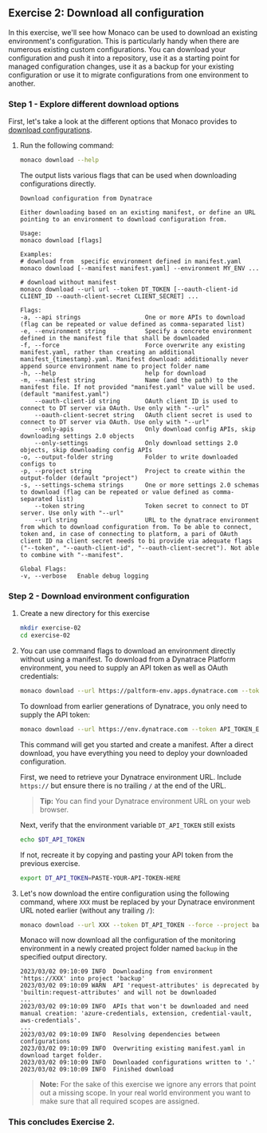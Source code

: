 ## Exercise 2: Download all configuration

In this exercise, we'll see how Monaco can be used to download an existing environment's configuration. This is particularly handy when there are numerous existing custom configurations. You can download your configuration and push it into a repository, use it as a starting point for managed configuration changes, use it as a backup for your existing configuration or use it to migrate configurations from one environment to another.

### Step 1 - Explore different download options

First, let's take a look at the different options that Monaco provides to [download configurations](https://www.dynatrace.com/support/help/manage/configuration-as-code/reference/commands#download).

1.  Run the following command:

    ```bash
    monaco download --help
    ```

    The output lists various flags that can be used when downloading configurations directly.

    ```text
    Download configuration from Dynatrace

    Either downloading based on an existing manifest, or define an URL pointing to an environment to download configuration from.

    Usage:
    monaco download [flags]

    Examples:
    # download from  specific environment defined in manifest.yaml
    monaco download [--manifest manifest.yaml] --environment MY_ENV ...

    # download without manifest
    monaco download --url url --token DT_TOKEN [--oauth-client-id CLIENT_ID --oauth-client-secret CLIENT_SECRET] ...

    Flags:
    -a, --api strings                  One or more APIs to download (flag can be repeated or value defined as comma-separated list)
    -e, --environment string           Specify a concrete environment defined in the manifest file that shall be downloaded
    -f, --force                        Force overwrite any existing manifest.yaml, rather than creating an additional manifest_{timestamp}.yaml. Manifest download: additionally never append source environment name to project folder name
    -h, --help                         help for download
    -m, --manifest string              Name (and the path) to the manifest file. If not provided "manifest.yaml" value will be used. (default "manifest.yaml")
        --oauth-client-id string       OAuth client ID is used to connect to DT server via OAuth. Use only with "--url"
        --oauth-client-secret string   OAuth client secret is used to connect to DT server via OAuth. Use only with "--url"
        --only-apis                    Only download config APIs, skip downloading settings 2.0 objects
        --only-settings                Only download settings 2.0 objects, skip downloading config APIs
    -o, --output-folder string         Folder to write downloaded configs to
    -p, --project string               Project to create within the output-folder (default "project")
    -s, --settings-schema strings      One or more settings 2.0 schemas to download (flag can be repeated or value defined as comma-separated list)
        --token string                 Token secret to connect to DT server. Use only with "--url"
        --url string                   URL to the dynatrace environment from which to download configuration from. To be able to connect, token and, in case of connecting to platform, a pari of OAuth client ID na client secret needs to bi provide via adequate flags ("--token", "--oauth-client-id", "--oauth-client-secret"). Not able to combine with "--manifest".

    Global Flags:
    -v, --verbose   Enable debug logging
    ```

### Step 2 - Download environment configuration

1. Create a new directory for this exercise

    ```bash
    mkdir exercise-02   
    cd exercise-02
    ```

2. You can use command flags to download an environment directly without using a manifest.
   To download from a Dynatrace Platform environment, you need to supply an API token as well as OAuth credentials:

    ```bash
    monaco download --url https://paltform-env.apps.dynatrace.com --token API_TOKEN_ENV_VAR --oauth-client-id CLIENT_ID_ENV_VAR --oauth-client-secret CLIENT_SECRET_ENV_VAR
    ```

    To download from earlier generations of Dynatrace, you only need to supply the API token:
    
    ```bash
    monaco download --url https://env.dynatrace.com --token API_TOKEN_ENV_VAR
    ```

    This command will get you started and create a manifest. After a direct download, you have everything you need to deploy your downloaded configuration.

    First, we need to retrieve your Dynatrace environment URL. Include `https://` but ensure there is no trailing `/` at the end of the URL.

    > **Tip:** You can find your Dynatrace environment URL on your web browser.

    Next, verify that the environment variable `DT_API_TOKEN` still exists

    ```bash
    echo $DT_API_TOKEN
    ```

    If not, recreate it by copying and pasting your API token from the previous exercise.

    ```bash
    export DT_API_TOKEN=PASTE-YOUR-API-TOKEN-HERE
    ```

3. Let's now download the entire configuration using the following command, where `XXX` must be replaced by your Dynatrace environment URL noted earlier (without any trailing `/`):

    ```bash
    monaco download --url XXX --token DT_API_TOKEN --force --project backup --output-folder .
    ```

    Monaco will now download all the configuration of the monitoring environment in a newly created project folder named `backup` in the specified output directory.

    ```text
    2023/03/02 09:10:09 INFO  Downloading from environment 'https://XXX' into project 'backup'
    2023/03/02 09:10:09 WARN  API 'request-attributes' is deprecated by 'builtin:request-attributes' and will not be downloaded
    ...
    2023/03/02 09:10:09 INFO  APIs that won't be downloaded and need manual creation: 'azure-credentials, extension, credential-vault, aws-credentials'.
    ...
    2023/03/02 09:10:09 INFO  Resolving dependencies between configurations
    2023/03/02 09:10:09 INFO  Overwriting existing manifest.yaml in download target folder.
    2023/03/02 09:10:09 INFO  Downloaded configurations written to '.'
    2023/03/02 09:10:09 INFO  Finished download
    ```

    > **Note:** For the sake of this exercise we ignore any errors that point out a missing scope. In your real world environment you want to make sure that all required scopes are assigned.

### This concludes Exercise 2.
